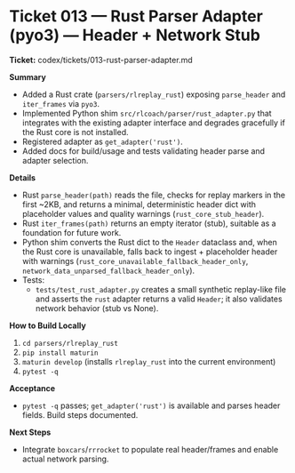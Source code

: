 # Ticket 013 — Rust Parser Adapter (pyo3) — Header + Network Stub

**Ticket:** codex/tickets/013-rust-parser-adapter.md

**Summary**
- Added a Rust crate (`parsers/rlreplay_rust`) exposing `parse_header` and `iter_frames` via `pyo3`.
- Implemented Python shim `src/rlcoach/parser/rust_adapter.py` that integrates with the existing adapter interface and degrades gracefully if the Rust core is not installed.
- Registered adapter as `get_adapter('rust')`.
- Added docs for build/usage and tests validating header parse and adapter selection.

**Details**
- Rust `parse_header(path)` reads the file, checks for replay markers in the first ~2KB, and returns a minimal, deterministic header dict with placeholder values and quality warnings (`rust_core_stub_header`).
- Rust `iter_frames(path)` returns an empty iterator (stub), suitable as a foundation for future work.
- Python shim converts the Rust dict to the `Header` dataclass and, when the Rust core is unavailable, falls back to ingest + placeholder header with warnings (`rust_core_unavailable_fallback_header_only`, `network_data_unparsed_fallback_header_only`).
- Tests:
  - `tests/test_rust_adapter.py` creates a small synthetic replay-like file and asserts the `rust` adapter returns a valid `Header`; it also validates network behavior (stub vs None).

**How to Build Locally**
1) `cd parsers/rlreplay_rust`
2) `pip install maturin`
3) `maturin develop` (installs `rlreplay_rust` into the current environment)
4) `pytest -q`

**Acceptance**
- `pytest -q` passes; `get_adapter('rust')` is available and parses header fields. Build steps documented.

**Next Steps**
- Integrate `boxcars`/`rrrocket` to populate real header/frames and enable actual network parsing.

